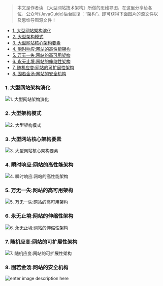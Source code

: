 > 本文是作者读 《大型网站技术架构》所做的思维导图，在这里分享给各位，公众号(JavaGuide)后台回复：“架构”。即可获得下面图片的源文件以及思维导图源文件！

<!-- MarkdownTOC -->

- [1. 大型网站架构演化](#1-大型网站架构演化)
- [2. 大型架构模式](#2-大型架构模式)
- [3. 大型网站核心架构要素](#3-大型网站核心架构要素)
- [4. 瞬时响应:网站的高性能架构](#4-瞬时响应网站的高性能架构)
- [5. 万无一失:网站的高可用架构](#5-万无一失网站的高可用架构)
- [6. 永无止境:网站的伸缩性架构](#6-永无止境网站的伸缩性架构)
- [7. 随机应变:网站的可扩展性架构](#7-随机应变网站的可扩展性架构)
- [8. 固若金汤:网站的安全机构](#8-固若金汤网站的安全机构)

<!-- /MarkdownTOC -->

### 1. 大型网站架构演化

![1. 大型网站架构演化](https://my-blog-to-use.oss-cn-beijing.aliyuncs.com/1%20%E5%A4%A7%E5%9E%8B%E7%BD%91%E7%AB%99%E6%9E%B6%E6%9E%84%E6%BC%94%E5%8C%96.png)

### 2. 大型架构模式

![2. 大型架构模式](https://my-blog-to-use.oss-cn-beijing.aliyuncs.com/2%20%E5%A4%A7%E5%9E%8B%E6%9E%B6%E6%9E%84%E6%A8%A1%E5%BC%8F.png)

### 3. 大型网站核心架构要素

![3. 大型网站核心架构要素](https://my-blog-to-use.oss-cn-beijing.aliyuncs.com/3%20%E5%A4%A7%E5%9E%8B%E7%BD%91%E7%AB%99%E6%A0%B8%E5%BF%83%E6%9E%B6%E6%9E%84%E8%A6%81%E7%B4%A0.png)

### 4. 瞬时响应:网站的高性能架构

![4. 瞬时响应:网站的高性能架构](https://my-blog-to-use.oss-cn-beijing.aliyuncs.com/4%20%E7%9E%AC%E6%97%B6%E5%93%8D%E5%BA%94%EF%BC%9A%E7%BD%91%E7%AB%99%E7%9A%84%E9%AB%98%E6%80%A7%E8%83%BD%E6%9E%B6%E6%9E%84.png)

### 5. 万无一失:网站的高可用架构

![5. 万无一失:网站的高可用架构](https://my-blog-to-use.oss-cn-beijing.aliyuncs.com/5%20%E4%B8%87%E6%97%A0%E4%B8%80%E5%A4%B1%EF%BC%9A%E7%BD%91%E7%AB%99%E7%9A%84%E9%AB%98%E5%8F%AF%E7%94%A8%E6%9E%B6%E6%9E%84.png)

### 6. 永无止境:网站的伸缩性架构

![6. 永无止境:网站的伸缩性架构](https://my-blog-to-use.oss-cn-beijing.aliyuncs.com/6%20%E6%B0%B8%E6%97%A0%E6%AD%A2%E5%A2%83%EF%BC%9A%E7%BD%91%E7%AB%99%E7%9A%84%E4%BC%B8%E7%BC%A9%E6%80%A7%E6%9E%B6%E6%9E%84.png)

### 7. 随机应变:网站的可扩展性架构

![7. 随机应变:网站的可扩展性架构](https://my-blog-to-use.oss-cn-beijing.aliyuncs.com/7%20%E9%9A%8F%E6%9C%BA%E5%BA%94%E5%8F%98%EF%BC%9A%E7%BD%91%E7%AB%99%E7%9A%84%E5%8F%AF%E6%89%A9%E5%B1%95%E6%9E%B6%E6%9E%84.png)

### 8. 固若金汤:网站的安全机构

![enter image description here](https://my-blog-to-use.oss-cn-beijing.aliyuncs.com/8%20%E5%9B%BA%E8%8B%A5%E9%87%91%E6%B1%A4%EF%BC%9A%E7%BD%91%E7%AB%99%E7%9A%84%E5%AE%89%E5%85%A8%E6%9E%B6%E6%9E%84.png)
